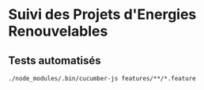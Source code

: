 # Suivi des Projets d'Energies Renouvelables

## Tests automatisés

```
./node_modules/.bin/cucumber-js features/**/*.feature
```
